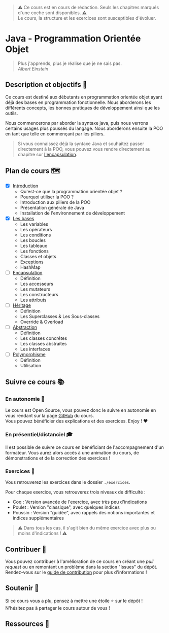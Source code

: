 > ⚠️ Ce cours est en cours de rédaction. Seuls les chapitres marqués d'une coche sont disponibles. ⚠️  
> Le cours, la structure et les exercices sont susceptibles d'évoluer.

# Java - Programmation Orientée Objet

> Plus j'apprends, plus je réalise que je ne sais pas.  
> *Albert Einstein*

## Description et objectifs 🎯

Ce cours est destiné aux débutants en programmation orientée objet ayant déjà des bases en programmation fonctionnelle.
Nous aborderons les différents concepts, les bonnes pratiques de développement ainsi que les outils.

Nous commencerons par aborder la syntaxe java, puis nous verrons certains usages plus poussés du langage.
Nous aborderons ensuite la POO en tant que telle en commençant par les piliers.

> Si vous connaissez déjà la syntaxe Java et souhaitez passer directement à la POO, vous pouvez vous rendre directement au chapitre sur [l'encapsulation](./cours/03_encapsulation.slides.md).

## Plan de cours 🗺️

- [x] [Introduction](./cours/00_introduction.slides.md)
    - Qu'est-ce que la programmation orientée objet ?
    - Pourquoi utiliser la POO ?
    - Introduction aux piliers de la POO
    - Présentation générale de Java
    - Installation de l'environnement de développement
- [x] [Les bases](./cours/01_bases.slides.md)
    - Les variables
    - Les opérateurs
    - Les conditions
    - Les boucles
    - Les tableaux
    - Les fonctions
    - Classes et objets
    - Exceptions
    - HashMap
- [ ] [Encapsulation](./cours/03_encapsulation.slides.md)
    - Définition
    - Les accesseurs
    - Les mutateurs
    - Les constructeurs
    - Les attributs
- [ ] [Héritage](./cours/04_heritage.slides.md)
    - Définition
    - Les Superclasses & Les Sous-classes
    - Override & Overload
- [ ] [Abstraction](./cours/05_abstraction.slides.md)
    - Définition
    - Les classes concrêtes
    - Les classes abstraites
    - Les interfaces
- [ ] [Polymorphisme](./cours/06_polymorphisme.slides.md)
    - Définition
    - Utilisation

## Suivre ce cours 📚

### En autonomie 🚀

Le cours est Open Source, vous pouvez donc le suivre en autonomie en vous rendant sur la page [GitHub]() du cours.  
Vous pouvez bénéficier des explications et des exercices. Enjoy ! ❤️

### En présentiel/distanciel 🎓

Il est possible de suivre ce cours en bénéficiant de l'accompagnement d'un formateur.
Vous aurez alors accès à une animation du cours, de démonstrations et de la correction des exercices !

### Exercices 💪

Vous retrouverez les exercices dans le dossier `./exercices`.

Pour chaque exercice, vous retrouverez trois niveaux de difficulté :

- Coq : Version avancée de l'exercice, avec très peu d'indications
- Poulet : Version "classique", avec quelques indices
- Poussin : Version "guidée", avec rappels des notions importantes et indices supplémentaires

> ⚠️ Dans tous les cas, il s'agit bien du même exercice avec plus ou moins d'indications ! ⚠️

## Contribuer 🤝

Vous pouvez contribuer à l'amélioration de ce cours en créant une *pull request* ou en remontant un problème dans la
section "Issues" du dépôt.  
Rendez-vous sur le [guide de contribution](./CONTRIBUTING.md) pour plus d'informations !

## Soutenir 🫶

Si ce cours vous a plu, pensez à mettre une étoile ⭐ sur le dépôt !  
N'hésitez pas à partager le cours autour de vous !

## Ressources 👜

<!-- 
- Citez les sources utilisées pour la création du cours
-->